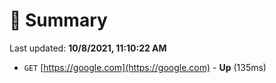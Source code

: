 # 📖 Summary
Last updated: **10/8/2021, 11:10:22 AM**

- `GET` [https://google.com](https://google.com) - **Up** (135ms)
